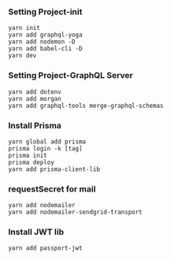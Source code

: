 ### Setting Project-init
```
yarn init
yarn add graphql-yoga
yarn add nodemon -D
yarn add babel-cli -D
yarn dev
```

### Setting Project-GraphQL Server
```
yarn add dotenv
yarn add morgan
yarn add graphql-tools merge-graphql-schemas
```

### Install Prisma
```
yarn global add prisma
prisma login -k [tag]
prisma init
prisma deploy
yarn add prisma-client-lib
```

### requestSecret for mail
```
yarn add nodemailer
yarn add nodemailer-sendgrid-transport
```

### Install JWT lib
```
yarn add passport-jwt
```